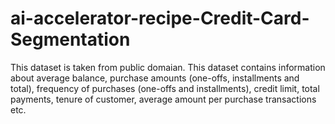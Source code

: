 # ai-accelerator-recipe-Credit-Card-Segmentation
This dataset is taken from public domaian. This dataset contains information about average balance, purchase amounts (one-offs, installments and total), frequency of purchases (one-offs and installments), credit limit, total payments, tenure of customer, average amount per purchase transactions etc.
